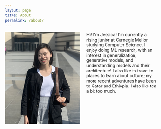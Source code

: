 ```yaml
---
layout: page
title: About
permalink: /about/
---
```

<div style="float: left">
<img src="/assets/pic_of_me.jpg" alt="drawing" width="250" style="padding-right: 20px; padding-bottom: 20px"/>
</div>

Hi! I'm Jessica! I'm currently a rising junior at Carnegie Mellon studying Computer Science.
I enjoy doing ML research, with an interest in generalization,
generative models, and understanding models and their architecture!
I also like to travel to places to learn about culture; my more recent adventures have
been to Qatar and Ethiopia.
I also like tea a bit too much.
